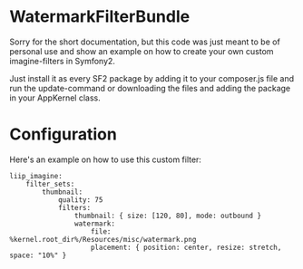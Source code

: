 WatermarkFilterBundle
=====================

Sorry for the short documentation, but this code was just meant to be of personal use and show an example on how to create your own custom imagine-filters in Symfony2.

Just install it as every SF2 package by adding it to your composer.js file and run the update-command or downloading the files and adding the package in your AppKernel class.

Configuration
=============

Here's an example on how to use this custom filter:

    liip_imagine:
        filter_sets:
            thumbnail:
                quality: 75
                filters:
                    thumbnail: { size: [120, 80], mode: outbound }
                    watermark:
                        file: %kernel.root_dir%/Resources/misc/watermark.png
                        placement: { position: center, resize: stretch, space: "10%" }
